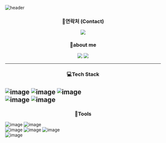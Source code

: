 ![header](https://capsule-render.vercel.app/api?type=Waving&color=gradient&height=300&section=header&text=GYUCHAN)

<h3 align="center">📧연락처 (Contact) </h3>
<p align='center'>
  <img src="https://img.shields.io/badge/gcsim04@gmail.com-EA4335?style=flat-square&logo=gmail&logoColor=white"/>
</p>
  
<h3 align="center">👋about me </h3>
<p align='center'>
  <a href="https://www.tistory.com/"><img src="https://img.shields.io/badge/Tech Blog-000000?style=flat-square&logo=tistory&logoColor=white"/></a>
  <img src="https://img.shields.io/badge/Notion-000000?style=for-the-badge&logo=notion&logoColor=white"/></a>
</p>


---
<h3 align="center">💻Tech Stack</h3>

![image](https://github.com/user-attachments/assets/f658c756-8c61-48d2-b34a-4161257b85da) ![image](https://img.shields.io/badge/pandas-150458.svg?style=for-the-badge&logo=pandas&logoColor=white)
![image](https://img.shields.io/badge/numpy-4d77cf.svg?style=for-the-badge&logo=numpy&logoColor=white)
<br> ![image](https://img.shields.io/badge/Java-ED8B00?style=for-the-badge&logo=openjdk&logoColor=white)
![image](https://img.shields.io/badge/-C-A8B9CC?style=for-the-badge&logo=C5&logoColor=white)
 
---
<h3 align="center">📎Tools </h3>

![image](https://img.shields.io/badge/GIT-E44C30?style=for-the-badge&logo=git&logoColor=white)
![image](https://img.shields.io/badge/github-181717.svg?style=for-the-badge&logo=github&logoColor=white)
<br> 
![image](https://img.shields.io/badge/-VSCode-1f425f?style=for-the-badge&logo=visual-studio-code)
![image](https://img.shields.io/badge/jupyter-2C2C32.svg?style=for-the-badge&logo=jupyter&logoColor=F37726)
![image](https://img.shields.io/badge/Eclipse-2C2255?style=for-the-badge&logo=eclipse&logoColor=white)
<br> ![image](https://img.shields.io/badge/Notion-000000?style=for-the-badge&logo=notion&logoColor=white) 



